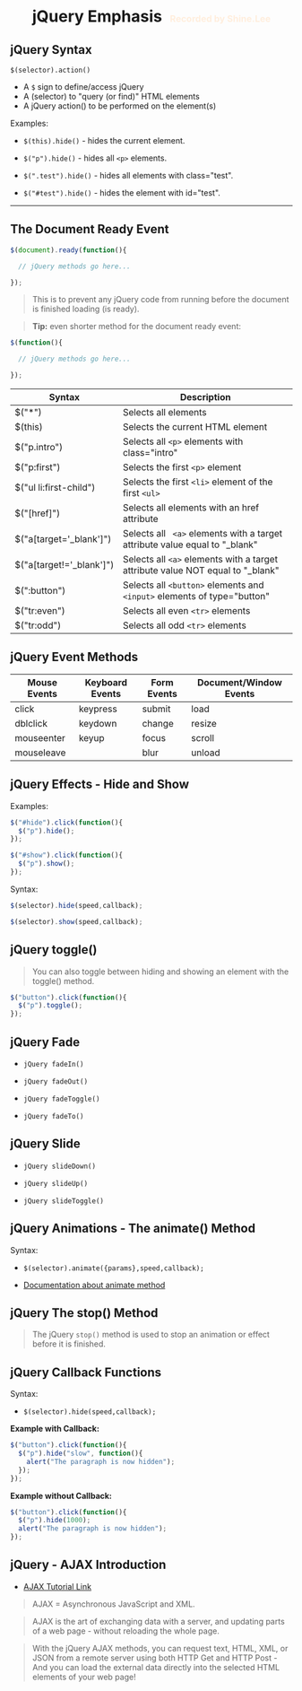 # <center>jQuery Emphasis <font size=3px color="ffeedd">&nbsp; Recorded by Shine.Lee</font> </center>


## jQuery Syntax

` $(selector).action() `
* A `$` sign to define/access jQuery
* A (selector) to "query (or find)" HTML elements
* A jQuery action() to be performed on the element(s)

Examples:

* ` $(this).hide() ` - hides the current element.

* ` $("p").hide() ` - hides all ` <p> ` elements.

* ` $(".test").hide() ` - hides all elements with class="test".

* ` $("#test").hide() ` - hides the element with id="test".

---

## The Document Ready Event
``` JavaScript
$(document).ready(function(){

  // jQuery methods go here...

});
```
> This is to prevent any jQuery code from running before the document is finished loading (is ready).

> <b>Tip:</b> even shorter method for the document ready event:
``` JavaScript
$(function(){

  // jQuery methods go here...

});
```

|Syntax|Description|
|---|---|
|$("*")|Selects all elements|
|$(this)|Selects the current HTML element|
|$("p.intro")|Selects all `<p>` elements with class="intro"|
|$("p:first")|Selects the first ` <p> ` element
|$("ul li:first-child")|Selects the first `<li>` element of the first `<ul>`
|$("[href]")|Selects all elements with an href attribute
|$("a[target='_blank']")|Selects all ` <a>`  elements with a target attribute value equal to "_blank"
|$("a[target!='_blank']")|Selects all ` <a> ` elements with a target attribute value NOT equal to "_blank"
|$(":button")|Selects all ` <button> ` elements and ` <input> ` elements of type="button"
|$("tr:even")|Selects all even ` <tr> ` elements
|$("tr:odd")|Selects all odd ` <tr> ` elements

## jQuery Event Methods

Mouse Events|Keyboard Events|Form Events|Document/Window Events|
|---|---|---|---|
click|keypress|submit|load|
dblclick|keydown|change|resize
mouseenter|keyup|focus|scroll
mouseleave| |blur|unload

## jQuery Effects - Hide and Show

Examples:

``` JavaScript
$("#hide").click(function(){
  $("p").hide();
});

$("#show").click(function(){
  $("p").show();
});
```

Syntax:
``` JavaScript
$(selector).hide(speed,callback);

$(selector).show(speed,callback);
```

## jQuery toggle()

> You can also toggle between hiding and showing an element with the toggle() method.

``` JavaScript
$("button").click(function(){
  $("p").toggle();
});
```

## jQuery Fade

* ` jQuery fadeIn() `

* ` jQuery fadeOut() `

* ` jQuery fadeToggle() `

* ` jQuery fadeTo() `

## jQuery Slide

* ` jQuery slideDown() `

* ` jQuery slideUp() `

* ` jQuery slideToggle() `

## jQuery Animations - The animate() Method

Syntax:
* ` $(selector).animate({params},speed,callback); `

* [Documentation about animate method ](https://www.w3schools.com/jquery/jquery_animate.asp)


## jQuery The stop() Method

> The jQuery ` stop() ` method is used to stop an animation or effect before it is finished.

## jQuery Callback Functions

Syntax:

* ` $(selector).hide(speed,callback); `

<b>Example with Callback:</b>

``` JavaScript
$("button").click(function(){
  $("p").hide("slow", function(){
    alert("The paragraph is now hidden");
  });
});
```
<b>Example without Callback:</b>
``` JavaScript
$("button").click(function(){
  $("p").hide(1000);
  alert("The paragraph is now hidden");
});
```
## jQuery - AJAX Introduction

* [AJAX Tutorial Link](https://www.w3schools.com/xml/ajax_intro.asp)

> AJAX = Asynchronous JavaScript and XML.

> AJAX is the art of exchanging data with a server, and updating parts of a web page - without reloading the whole page.

> With the jQuery AJAX methods, you can request text, HTML, XML, or JSON from a remote server using both HTTP Get and HTTP Post - And you can load the external data directly into the selected HTML elements of your web page!



